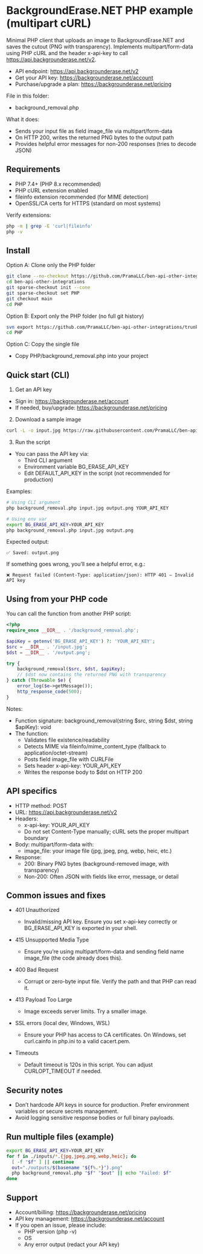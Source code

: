 # BackgroundErase.NET PHP example (multipart cURL)

Minimal PHP client that uploads an image to BackgroundErase.NET and saves the cutout (PNG with transparency). Implements multipart/form-data using PHP cURL and the header x-api-key to call https://api.backgrounderase.net/v2.

- API endpoint: https://api.backgrounderase.net/v2
- Get your API key: https://backgrounderase.net/account
- Purchase/upgrade a plan: https://backgrounderase.net/pricing

File in this folder:
- background_removal.php

What it does:
- Sends your input file as field image_file via multipart/form-data
- On HTTP 200, writes the returned PNG bytes to the output path
- Provides helpful error messages for non-200 responses (tries to decode JSON)

## Requirements

- PHP 7.4+ (PHP 8.x recommended)
- PHP cURL extension enabled
- fileinfo extension recommended (for MIME detection)
- OpenSSL/CA certs for HTTPS (standard on most systems)

Verify extensions:
```bash
php -m | grep -E 'curl|fileinfo'
php -v
```

## Install

Option A: Clone only the PHP folder
```bash
git clone --no-checkout https://github.com/PramaLLC/ben-api-other-integrations.git
cd ben-api-other-integrations
git sparse-checkout init --cone
git sparse-checkout set PHP
git checkout main
cd PHP
```

Option B: Export only the PHP folder (no full git history)
```bash
svn export https://github.com/PramaLLC/ben-api-other-integrations/trunk/PHP
cd PHP
```

Option C: Copy the single file
- Copy PHP/background_removal.php into your project

## Quick start (CLI)

1) Get an API key
- Sign in: https://backgrounderase.net/account
- If needed, buy/upgrade: https://backgrounderase.net/pricing

2) Download a sample image
```bash
curl -L -o input.jpg https://raw.githubusercontent.com/PramaLLC/ben-api-other-integrations/main/input.jpg
```

3) Run the script
- You can pass the API key via:
  - Third CLI argument
  - Environment variable BG_ERASE_API_KEY
  - Edit DEFAULT_API_KEY in the script (not recommended for production)

Examples:
```bash
# Using CLI argument
php background_removal.php input.jpg output.png YOUR_API_KEY

# Using env var
export BG_ERASE_API_KEY=YOUR_API_KEY
php background_removal.php input.jpg output.png
```

Expected output:
```
✅ Saved: output.png
```

If something goes wrong, you’ll see a helpful error, e.g.:
```
❌ Request failed (Content-Type: application/json): HTTP 401 — Invalid API key
```

## Using from your PHP code

You can call the function from another PHP script:
```php
<?php
require_once __DIR__ . '/background_removal.php';

$apiKey = getenv('BG_ERASE_API_KEY') ?: 'YOUR_API_KEY';
$src = __DIR__ . '/input.jpg';
$dst = __DIR__ . '/output.png';

try {
    background_removal($src, $dst, $apiKey);
    // $dst now contains the returned PNG with transparency
} catch (Throwable $e) {
    error_log($e->getMessage());
    http_response_code(500);
}
```

Notes:
- Function signature: background_removal(string $src, string $dst, string $apiKey): void
- The function:
  - Validates file existence/readability
  - Detects MIME via fileinfo/mime_content_type (fallback to application/octet-stream)
  - Posts field image_file with CURLFile
  - Sets header x-api-key: YOUR_API_KEY
  - Writes the response body to $dst on HTTP 200

## API specifics

- HTTP method: POST
- URL: https://api.backgrounderase.net/v2
- Headers:
  - x-api-key: YOUR_API_KEY
  - Do not set Content-Type manually; cURL sets the proper multipart boundary
- Body: multipart/form-data with:
  - image_file: your image file (jpg, jpeg, png, webp, heic, etc.)
- Response:
  - 200: Binary PNG bytes (background-removed image, with transparency)
  - Non-200: Often JSON with fields like error, message, or detail

## Common issues and fixes

- 401 Unauthorized
  - Invalid/missing API key. Ensure you set x-api-key correctly or BG_ERASE_API_KEY is exported in your shell.

- 415 Unsupported Media Type
  - Ensure you’re using multipart/form-data and sending field name image_file (the code already does this).

- 400 Bad Request
  - Corrupt or zero-byte input file. Verify the path and that PHP can read it.

- 413 Payload Too Large
  - Image exceeds server limits. Try a smaller image.

- SSL errors (local dev, Windows, WSL)
  - Ensure your PHP has access to CA certificates. On Windows, set curl.cainfo in php.ini to a valid cacert.pem.

- Timeouts
  - Default timeout is 120s in this script. You can adjust CURLOPT_TIMEOUT if needed.

## Security notes

- Don’t hardcode API keys in source for production. Prefer environment variables or secure secrets management.
- Avoid logging sensitive response bodies or full binary payloads.

## Run multiple files (example)

```bash
export BG_ERASE_API_KEY=YOUR_API_KEY
for f in ./inputs/*.{jpg,jpeg,png,webp,heic}; do
  [ -f "$f" ] || continue
  out="./outputs/$(basename "${f%.*}").png"
  php background_removal.php "$f" "$out" || echo "Failed: $f"
done
```

## Support

- Account/billing: https://backgrounderase.net/pricing
- API key management: https://backgrounderase.net/account
- If you open an issue, please include:
  - PHP version (php -v)
  - OS
  - Any error output (redact your API key)